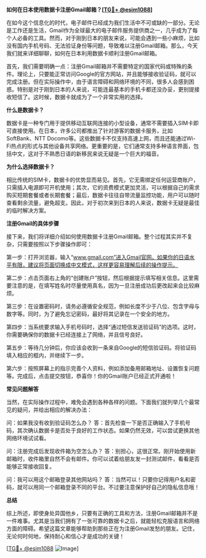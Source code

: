 **如何在日本使用数据卡注册Gmail邮箱？[[TG💪+ @esim1088](https://t.me/s/esim1088)]**

在如今这个信息化的时代，电子邮件已经成为我们生活中不可或缺的一部分。无论是工作还是生活，Gmail作为全球最大的电子邮件服务提供商之一，几乎成为了每个人必备的工具。然而，对于刚到日本的朋友来说，可能会遇到一些小麻烦，比如没有国内手机号码、无法验证身份等问题，导致难以注册Gmail邮箱。那么，今天我们就来详细聊聊，如何在日本利用数据卡顺利注册Gmail邮箱。

首先，我们需要明确一点：注册Gmail邮箱并不需要特定的国家代码或特殊的条件。理论上，只要能正常访问Google的官方网站，并且能够接收验证码，就可以完成注册。但在实际操作中，由于语言障碍和网络环境的不同，很多人会感到困惑。特别是对于刚到日本的人来说，可能连最基本的手机卡都还没办妥，更别提接收短信了。这时候，数据卡就成为了一个非常实用的选择。

**什么是数据卡？**

数据卡是一种专门用于提供移动互联网连接的小型设备，通常不需要插入SIM卡即可直接使用。在日本，许多公司都推出了针对游客的数据卡服务，比如SoftBank、NTT Docomo等。这些数据卡不仅支持高速上网，而且还能通过Wi-Fi热点的形式与其他设备共享网络。更重要的是，它们通常支持多种语言界面，包括中文，这对于不熟悉日语的新移民来说无疑是一个巨大的福音。

**为什么选择数据卡？**

相比传统的SIM卡，数据卡的优势显而易见。首先，它无需绑定任何运营商账户，只需插入电源即可开机使用；其次，它的资费模式更加灵活，可以根据自己的需求购买短期套餐或者长期套餐；最后，数据卡往往自带流量监控功能，用户可以随时查看剩余流量，避免超支。因此，对于初次来到日本的人来说，数据卡无疑是最佳的临时解决方案。

**注册Gmail的具体步骤**

接下来，我们将详细介绍如何使用数据卡注册Gmail邮箱。整个过程其实并不复杂，只需要按照以下步骤操作即可：

第一步：打开浏览器，输入“www.gmail.com”进入Gmail官网。如果你的日语水平有限，建议将页面切换成中文模式，这样更容易理解后续的操作提示。

第二步：点击页面右上角的“创建账户”按钮，然后根据提示填写相关信息。这里需要注意的是，在填写姓名时尽量使用真名，因为一旦注册成功后更改起来会比较麻烦。

第三步：在设置密码时，请务必遵循安全规范，例如长度不少于八位、包含字母与数字等。同时，为了避免忘记密码，最好将其记录在一个安全的地方。

第四步：当系统要求输入手机号码时，选择“通过短信发送验证码”的选项。这时，你需要确保你的数据卡已经连接上了网络，并且信号良好。

第五步：等待几分钟后，你应该会收到一条来自Google的短信验证码。将验证码填入相应的框内，并继续下一步。

第六步：按照屏幕上的指示完善个人资料，例如添加备用邮箱地址、设置恢复问题等。完成后，点击提交按钮，恭喜你！你的Gmail账户已经正式开通啦！

**常见问题解答**

当然，在实际操作过程中，难免会遇到各种各样的问题。下面我们就列举几个最常见的疑问，并给出相应的解决办法：

问：如果我没有收到验证码怎么办？
答：首先检查一下是否正确输入了手机号码，其次确认数据卡是否处于良好的工作状态。如果仍然无效，可以尝试更换其他网络环境试试看。

问：注册完成后发现收件箱为空怎么办？
答：别担心，这很正常。刚开始使用新邮箱时，收件箱里自然不会有邮件。你可以试着给朋友发一封测试邮件，看看是否能够正常接收回复。

问：我可以用这个邮箱登录其他网站吗？
答：当然可以！只要你记得用户名和密码，就可以用同一个邮箱登录不同的平台。不过要注意保护好自己的隐私信息哦！

**总结**

综上所述，即使身处异国他乡，只要有正确的工具和方法，注册Gmail邮箱并不是一件难事。尤其是当我们拥有了一张可靠的数据卡之后，就能轻松克服语言和网络方面的障碍。希望这篇文章能够帮助到那些正在为注册Gmail发愁的朋友。记住，无论何时何地，保持耐心和信心才是成功的关键！

[[TG💪+ @esim1088](https://t.me/s/esim1088) ![Image](https://i.postimg.cc/4NQfJmqS/Snipaste-2025-05-13-00-14-12.png)]